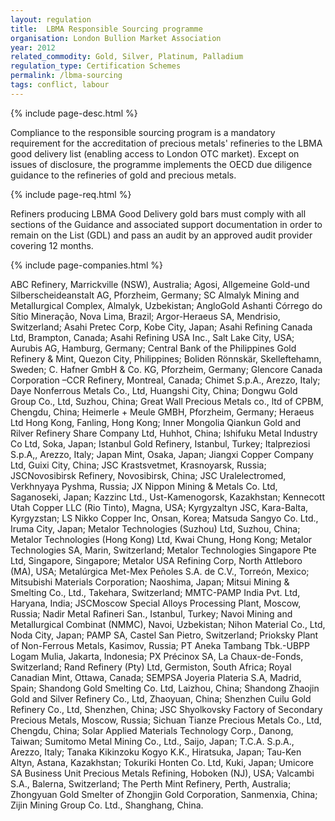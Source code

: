```yaml
---
layout: regulation
title:  LBMA Responsible Sourcing programme
organisation: London Bullion Market Association
year: 2012
related_commodity: Gold, Silver, Platinum, Palladium
regulation_type: Certification Schemes
permalink: /lbma-sourcing
tags: conflict, labour
---
```


{% include page-desc.html %}

Compliance to the responsible sourcing program is a mandatory requirement for the accreditation of precious metals' refineries to the LBMA good delivery list (enabling access to London OTC market). Except on issues of disclosure, the programme implements the OECD due diligence guidance to the refineries of gold and precious metals.

{% include page-req.html %}

Refiners producing LBMA Good Delivery gold bars must comply with all sections of the Guidance and associated support documentation in order to remain on the List (GDL) and pass an audit by an approved audit provider covering 12 months.

{% include page-companies.html %}

ABC Refinery, Marrickville (NSW), Australia; Agosi, Allgemeine Gold-und Silberscheideanstalt AG, Pforzheim, Germany; SC Almalyk Mining and Metallurgical Complex, Almalyk, Uzbekistan; AngloGold Ashanti Córrego do Sítio Mineração, Nova Lima, Brazil; Argor-Heraeus SA, Mendrisio, Switzerland; Asahi Pretec Corp, Kobe City, Japan; Asahi Refining Canada Ltd, Brampton, Canada; Asahi Refining USA Inc., Salt Lake City, USA; Aurubis AG, Hamburg, Germany; Central Bank of the Philippines Gold Refinery & Mint, Quezon City, Philippines; Boliden Rönnskär, Skelleftehamn, Sweden; C. Hafner GmbH & Co. KG, Pforzheim, Germany; Glencore Canada Corporation –CCR Refinery, Montreal, Canada; Chimet S.p.A., Arezzo, Italy; Daye Nonferrous Metals Co., Ltd, Huangshi City, China; Dongwu Gold Group Co., Ltd, Suzhou, China; Great Wall Precious Metals co., ltd of CPBM, Chengdu, China; Heimerle + Meule GMBH, Pforzheim, Germany; Heraeus Ltd Hong Kong, Fanling, Hong Kong; Inner Mongolia Qiankun Gold and Rilver Refinery Share Company Ltd, Huhhot, China; Ishifuku Metal Industry Co Ltd, Soka, Japan; Istanbul Gold Refinery, Istanbul, Turkey; Italpreziosi S.p.A,, Arezzo, Italy; Japan Mint, Osaka, Japan; Jiangxi Copper Company Ltd, Guixi City, China; JSC Krastsvetmet, Krasnoyarsk, Russia; JSCNovosibirsk Refinery, Novosibirsk, China; JSC Uralelectromed, Verkhnyaya Pyshma, Russia; JX Nippon Mining & Metals Co. Ltd, Saganoseki, Japan; Kazzinc Ltd., Ust-Kamenogorsk, Kazakhstan; Kennecott Utah Copper LLC (Rio Tinto), Magna, USA; Kyrgyzaltyn JSC, Kara-Balta, Kyrgyzstan; LS Nikko Copper Inc, Onsan, Korea; Matsuda Sangyo Co. Ltd., Iruma City, Japan; Metalor Technologies (Suzhou) Ltd, Suzhou, China; Metalor Technologies (Hong Kong) Ltd, Kwai Chung, Hong Kong; Metalor Technologies SA, Marin, Switzerland; Metalor Technologies Singapore Pte Ltd, Singapore, Singapore; Metalor USA Refining Corp, North Attleboro (MA), USA; Metalúrgica Met-Mex Peñoles S.A. de C.V., Torreón, Mexico; Mitsubishi Materials Corporation; Naoshima, Japan; Mitsui Mining & Smelting Co., Ltd., Takehara, Switzerland; MMTC-PAMP India Pvt. Ltd, Haryana, India; JSCMoscow Special Alloys Processing Plant, Moscow, Russia; Nadir Metal Rafineri San., Istanbul, Turkey; Navoi Mining and Metallurgical Combinat (NMMC), Navoi, Uzbekistan; Nihon Material Co., Ltd, Noda City, Japan; PAMP SA, Castel San Pietro, Switzerland; Prioksky Plant of Non-Ferrous Metals, Kasimov, Russia; PT Aneka Tambang Tbk.-UBPP Logam Mulia, Jakarta, Indonesia; PX Précinox SA, La Chaux-de-Fonds, Switzerland; Rand Refinery (Pty) Ltd, Germiston, South Africa; Royal Canadian Mint, Ottawa, Canada; SEMPSA Joyeria Plateria S.A, Madrid, Spain; Shandong Gold Smelting Co. Ltd, Laizhou, China; Shandong Zhaojin Gold and Silver Refinery Co., Ltd, Zhaoyuan, China; Shenzhen Cuilu Gold Refinery Co., Ltd, Shenzhen, China; JSC Shyolkovsky Factory of Secondary Precious Metals, Moscow, Russia; Sichuan Tianze Precious Metals Co., Ltd, Chengdu, China; Solar Applied Materials Technology Corp., Danong, Taiwan; Sumitomo Metal Mining Co., Ltd., Saijo, Japan; T.C.A. S.p.A., Arezzo, Italy; Tanaka Kikinzoku Kogyo K.K., Hiratsuka, Japan; Tau-Ken Altyn, Astana, Kazakhstan; Tokuriki Honten Co. Ltd, Kuki, Japan; Umicore SA Business Unit Precious Metals Refining, Hoboken (NJ), USA; Valcambi S.A., Balerna, Switzerland; The Perth Mint Refinery, Perth, Australia; Zhongyuan Gold Smelter of Zhongjin Gold Corporation, Sanmenxia, China; Zijin Mining Group Co. Ltd., Shanghang, China.
